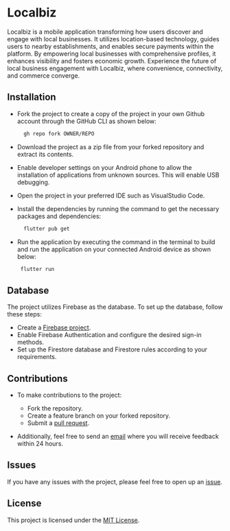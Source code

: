# Localbiz

Localbiz is a mobile application transforming how users discover and engage with local businesses. It utilizes location-based technology, guides users to nearby establishments, and enables secure payments within the platform. By empowering local businesses with comprehensive profiles, it enhances visibility and fosters economic growth. Experience the future of local business engagement with Localbiz, where convenience, connectivity, and commerce converge.


## Installation
- Fork the project to create a copy of the project in your own Github account through the GitHub CLI as shown below:

  ```sh
    gh repo fork OWNER/REPO
  ```

- Download the project as a zip file from your forked repository and extract its contents.
- Enable developer settings on your Android phone to allow the installation of applications from unknown sources. This will enable USB debugging.
- Open the project in your preferred IDE such as VisualStudio Code.
- Install the dependencies by running the command  to get the necessary packages and dependencies: 

  ```sh
    flutter pub get
  ```

- Run the application by executing the command in the terminal to build and run the application on your connected Android device as shown below:  

  ```sh
   flutter run
  ```

## Database

The project utilizes Firebase as the database. To set up the database, follow these steps:
  - Create a [Firebase project](https://console.firebase.google.com).
  - Enable Firebase Authentication and configure the desired sign-in methods.
  - Set up the Firestore database and Firestore rules according to your requirements.

## Contributions

- To make contributions to the project:
   - Fork the repository.
   - Create a feature branch on your forked repository.
   - Submit a [pull request](https://github.com/mikemwai/localbiz/pulls).

- Additionally, feel free to send an [email](mailto:hellomikemwai@gmail.com) where you will receive feedback within 24 hours.

## Issues
If you have any issues with the project, please feel free to open up an [issue](https://github.com/mikemwai/localbiz1/issues).

## License
This project is licensed under the [MIT License](LICENSE).

